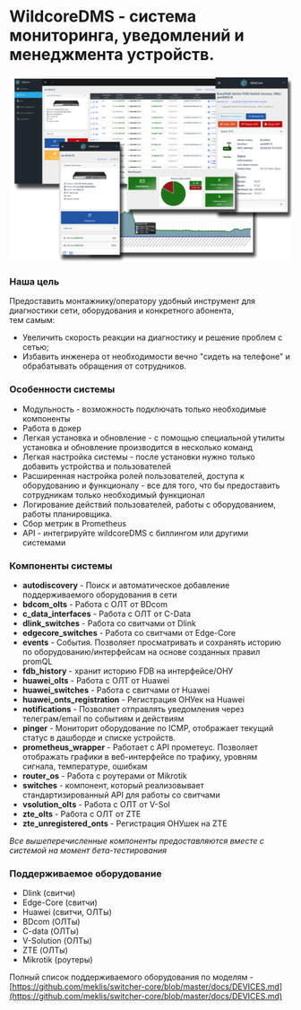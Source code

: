 # **WildcoreDMS** - система мониторинга, уведомлений и менеджмента устройств.
![](./assets/main-logo.png)

### Наша цель
Предоставить монтажнику/оператору удобный инструмент для диагностики сети, оборудования и конкретного абонента,    
тем самым:

- Увеличить скорость реакции на диагностику и решение проблем с сетью;
- Избавить инженера от необходимости вечно "сидеть на телефоне" и обрабатывать обращения от сотрудников.


### Особенности системы
* Модульность - возможность подключать только необходимые компоненты
* Работа в докер
* Легкая установка и обновление - с помощью специальной утилиты установка и обновление производится в несколько команд
* Легкая настройка системы - после установки нужно только добавить устройства и пользователей
* Расширенная настройка ролей пользователей, доступа к оборудованию и функционалу - все для того, что бы предоставить сотрудникам только необходимый функционал
* Логирование действий пользователей, работы с оборудованием, работы планировщика.
* Сбор метрик в Prometheus
* API - интегрируйте wildcoreDMS с биллингом или другими системами

### Компоненты системы
* **autodiscovery** - Поиск и автоматическое добавление поддерживаемого оборудования в сети
* **bdcom_olts** - Работа с ОЛТ от BDcom
* **c_data_interfaces** - Работа с ОЛТ от C-Data
* **dlink_switches** - Работа со свитчами от Dlink
* **edgecore_switches** - Работа со свитчами от Edge-Core
* **events** - События. Позволяет просматривать и сохранять историю по оборудованию/интерфейсам на основе созданных правил promQL
* **fdb_history** - хранит историю FDB на интерфейсе/ОНУ
* **huawei_olts** - Работа с ОЛТ от Huawei
* **huawei_switches** - Работа с свитчами от Huawei
* **huawei_onts_registration** - Регистрация ОНУек на Huawei
* **notifications** - Позволяет отправлять уведомления через телеграм/email по событиям и действиям
* **pinger** - Мониторит оборудование по ICMP, отображает текущий статус в дашборде и списке устройств.
* **prometheus_wrapper** - Работает с API прометеус. Позволяет отображать графики в веб-интерфейсе по трафику, уровням сигнала, температуре, ошибкам
* **router_os** - Работа с роутерами от Mikrotik
* **switches** - компонент, который реализовывает стандартизированный API для работы со свитчами
* **vsolution_olts** - Работа с ОЛТ от V-Sol
* **zte_olts** - Работа с ОЛТ от ZTE
* **zte_unregistered_onts** - Регистрация ОНУшек на ZTE

_Все вышеперечисленные компоненты предоставляются вместе с системой на момент бета-тестирования_

### Поддерживаемое оборудование
* Dlink (свитчи)
* Edge-Core (свитчи)
* Huawei (свитчи, ОЛТы)
* BDcom (ОЛТы)
* C-data (ОЛТы)
* V-Solution (ОЛТы)
* ZTE (ОЛТы)
* Mikrotik (роутеры)

Полный список поддерживаемого оборудования по моделям - [https://github.com/meklis/switcher-core/blob/master/docs/DEVICES.md](https://github.com/meklis/switcher-core/blob/master/docs/DEVICES.md)
